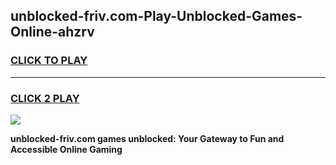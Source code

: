 
## unblocked-friv.com-Play-Unblocked-Games-Online-ahzrv
<h3>
<a href="https://premium76.site?title=unblocked-friv.com&ref=25A">CLICK TO PLAY</a></h3>
<hr>

<h3>
<a href="https://premium76.site?title=unblocked-friv.com&ref=25A">CLICK 2 PLAY</a>
  
</h3>

<a href="https://premium76.site?title=unblocked-friv.com&ref=25A"><img src="https://clearcache.store/games.png"></a>


**unblocked-friv.com games unblocked: Your Gateway to Fun and Accessible Online Gaming**
